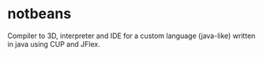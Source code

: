 # notbeans
Compiler to 3D, interpreter and IDE for a custom language (java-like) written in java using CUP and JFlex. 
